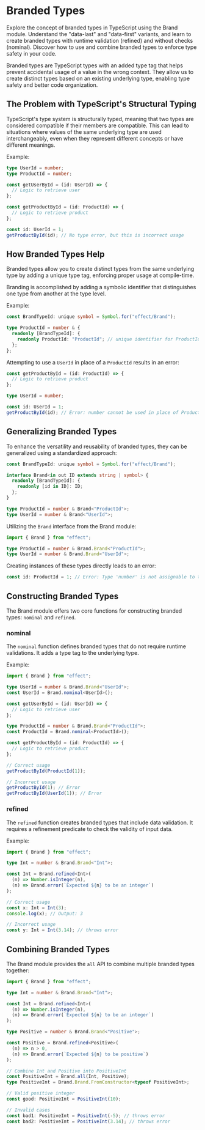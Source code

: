 # Branded Types

Explore the concept of branded types in TypeScript using the Brand module. Understand the "data-last" and "data-first" variants, and learn to create branded types with runtime validation (refined) and without checks (nominal). Discover how to use and combine branded types to enforce type safety in your code.

Branded types are TypeScript types with an added type tag that helps prevent accidental usage of a value in the wrong context. They allow us to create distinct types based on an existing underlying type, enabling type safety and better code organization.

## The Problem with TypeScript's Structural Typing

TypeScript's type system is structurally typed, meaning that two types are considered compatible if their members are compatible. This can lead to situations where values of the same underlying type are used interchangeably, even when they represent different concepts or have different meanings.

Example:

```ts
type UserId = number;
type ProductId = number;

const getUserById = (id: UserId) => {
  // Logic to retrieve user
};

const getProductById = (id: ProductId) => {
  // Logic to retrieve product
};

const id: UserId = 1;
getProductById(id); // No type error, but this is incorrect usage
```

## How Branded Types Help

Branded types allow you to create distinct types from the same underlying type by adding a unique type tag, enforcing proper usage at compile-time.

Branding is accomplished by adding a symbolic identifier that distinguishes one type from another at the type level.

Example:

```ts
const BrandTypeId: unique symbol = Symbol.for("effect/Brand");

type ProductId = number & {
  readonly [BrandTypeId]: {
    readonly ProductId: "ProductId"; // unique identifier for ProductId
  };
};
```

Attempting to use a `UserId` in place of a `ProductId` results in an error:

```ts
const getProductById = (id: ProductId) => {
  // Logic to retrieve product
};

type UserId = number;

const id: UserId = 1;
getProductById(id); // Error: number cannot be used in place of ProductId
```

## Generalizing Branded Types

To enhance the versatility and reusability of branded types, they can be generalized using a standardized approach:

```ts
const BrandTypeId: unique symbol = Symbol.for("effect/Brand");

interface Brand<in out ID extends string | symbol> {
  readonly [BrandTypeId]: {
    readonly [id in ID]: ID;
  };
}

type ProductId = number & Brand<"ProductId">;
type UserId = number & Brand<"UserId">;
```

Utilizing the `Brand` interface from the Brand module:

```ts
import { Brand } from "effect";

type ProductId = number & Brand.Brand<"ProductId">;
type UserId = number & Brand.Brand<"UserId">;
```

Creating instances of these types directly leads to an error:

```ts
const id: ProductId = 1; // Error: Type 'number' is not assignable to type 'ProductId'
```

## Constructing Branded Types

The Brand module offers two core functions for constructing branded types: `nominal` and `refined`.

### nominal

The `nominal` function defines branded types that do not require runtime validations. It adds a type tag to the underlying type.

Example:

```ts
import { Brand } from "effect";

type UserId = number & Brand.Brand<"UserId">;
const UserId = Brand.nominal<UserId>();

const getUserById = (id: UserId) => {
  // Logic to retrieve user
};

type ProductId = number & Brand.Brand<"ProductId">;
const ProductId = Brand.nominal<ProductId>();

const getProductById = (id: ProductId) => {
  // Logic to retrieve product
};

// Correct usage
getProductById(ProductId(1));

// Incorrect usage
getProductById(1); // Error
getProductById(UserId(1)); // Error
```

### refined

The `refined` function creates branded types that include data validation. It requires a refinement predicate to check the validity of input data.

Example:

```ts
import { Brand } from "effect";

type Int = number & Brand.Brand<"Int">;

const Int = Brand.refined<Int>(
  (n) => Number.isInteger(n),
  (n) => Brand.error(`Expected ${n} to be an integer`)
);

// Correct usage
const x: Int = Int(3);
console.log(x); // Output: 3

// Incorrect usage
const y: Int = Int(3.14); // throws error
```

## Combining Branded Types

The Brand module provides the `all` API to combine multiple branded types together:

```ts
import { Brand } from "effect";

type Int = number & Brand.Brand<"Int">;

const Int = Brand.refined<Int>(
  (n) => Number.isInteger(n),
  (n) => Brand.error(`Expected ${n} to be an integer`)
);

type Positive = number & Brand.Brand<"Positive">;

const Positive = Brand.refined<Positive>(
  (n) => n > 0,
  (n) => Brand.error(`Expected ${n} to be positive`)
);

// Combine Int and Positive into PositiveInt
const PositiveInt = Brand.all(Int, Positive);
type PositiveInt = Brand.Brand.FromConstructor<typeof PositiveInt>;

// Valid positive integer
const good: PositiveInt = PositiveInt(10);

// Invalid cases
const bad1: PositiveInt = PositiveInt(-5); // throws error
const bad2: PositiveInt = PositiveInt(3.14); // throws error
```